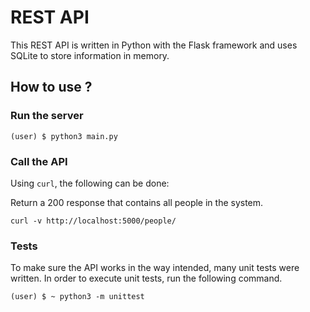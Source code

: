 # REST API

This REST API is written in Python with the Flask framework and uses SQLite to store
information in memory.

## How to use ?

### Run the server

```terminal
(user) $ python3 main.py
````

### Call the API

Using `curl`, the following can be done:

Return a 200 response that contains all people in the system.
```terminal
curl -v http://localhost:5000/people/
```

### Tests

To make sure the API works in the way intended, many unit tests were written.
In order to execute unit tests, run the following command.

```terminal
(user) $ ~ python3 -m unittest
```